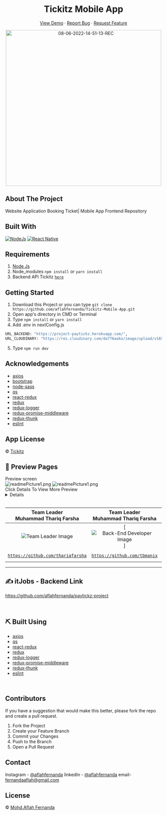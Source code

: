 <h1 align='center'>Tickitz Mobile App</h1>
  <p align="center">
    <a href="link_deploy">View Demo</a>
    ·
    <a href="https://github.com/usergithub/namarepo/issues">Report Bug</a>
    ·
    <a href="https://github.com/usergithub/namarepo/pulls">Request Feature</a>
  </p>

<p align="center">
 <a href="https://ibb.co/cc1ThB8"><img src="./src/assets/Tickitz.png" alt="08-06-2022-14-51-13-REC" border="0" width="500px"></a>
</p>

## About The Project

Website Application Booking Ticket| Mobile App Frontend Repository

## Built With

[![NodeJs](https://img.shields.io/badge/NodeJs-16.15.x-green)](https://github.com/react-bootstrap/react-bootstrap)
[![React Native](https://img.shields.io/badge/Next-v12.1.6-black)](https://reactnative.dev/)

## Requirements

1. <a href="https://nodejs.org/en/download/">Node Js</a>
2. Node_modules `npm install` or `yarn install`
3. Backend API Tickitz [`here`](https://github.com/aflahfernanda/paytickz-project)

## Getting Started

1. Download this Project or you can type `git clone https://github.com/aflahfernanda/Tickitz-Mobile-App.git`
2. Open app's directory in CMD or Terminal
3. Type `npm install` or `yarn install`
4. Add .env in nextConfig.js

```sh
URL_BACKEND: "https://project-paytickz.herokuapp.com/",
URL_CLOUDINARY: "https://res.cloudinary.com/da776aoko/image/upload/v1656419307/",
```

5. Type `npm run dev`

## Acknowledgements

- [axios](https://www.npmjs.com/package/axios)
- [bootstrap](https://www.npmjs.com/package/bootstrap)
- [node-sass](https://www.npmjs.com/package/node-sass)
- [qs](https://www.npmjs.com/package/qs)
- [react-redux](https://www.npmjs.com/package/react-redux)
- [redux](https://www.npmjs.com/package/redux)
- [redux-logger](https://www.npmjs.com/package/redux-logger)
- [redux-promise-middleware](https://www.npmjs.com/package/redux-promise-middleware)
- [redux-thunk](https://www.npmjs.com/package/redux-thunk)
- [eslint](https://www.npmjs.com/package/eslint)

## App License

© [Tickitz](https://github.com/aflahfernanda/Tickitz-Mobile-App.git)

## 🔎 Preview Pages

<summary>Preview screen</summary>
<img src="./src/assets/readmePicture1.png" alt="readmePicture1.png"" border="0">
<img src="./src/assets/readmePicture2.png" alt="readmePicture1.png" border="0">

<summary>Click Details To View More Preview</summary>
<details>
<img src="./src/assets/readmePicture3.png" alt="readmePicture1.png" border="0">
<img src="./src/assets/readmePicture4.png" alt="readmePicture1.png" border="0">
<img src="./src/assets/readmePicture5.png" alt="readmePicture1.png" border="0">
<img src="./src/assets/readmePicture6.png" alt="readmePicture1.png" border="0">
<img src="./src/assets/readmePicture7.png" alt="readmePicture1.png" border="0">
<br>
</details>

<br>

|                           **Team Leader** <br> Muhammad Thariq Farsha                           |                      **Team Leader** <br> Muhammad Thariq Farsha                      |                           **Front-End Developer** <br> Donny Wahyu                            |                 **Front-End Developer** <br> Abdul Qodir Jaelani                  |                     **Back-End Developer** <br> Jauhar Maknun Adib                      |                          **Back-End Developer**<br>Mohd.Aflah Fernandaa                           |
| :---------------------------------------------------------------------------------------------: | :-----------------------------------------------------------------------------------: | :-------------------------------------------------------------------------------------------: | :-------------------------------------------------------------------------------: | :-------------------------------------------------------------------------------------: | :-----------------------------------------------------------------------------------------------: |
|                      ![Team Leader Image](./src/assets/readmePicture1.png)                      |            [![Back-End Developer Image](./src/assets/readmePicture2.png)]             |                [![Front-End Developer Image](./src/assets/readmePicture6.png)]                |          [![Back-End Developer Image](./src/assets/readmePicture3.png)]           |             [![Back-End Developer Image](./src/assets/readmePicture4.png)]              |                  [![Back-End Developer Image](./src/assets/readmePicture5.png)]                   |
| <a href="https://github.com/thariqfarsha" target="_blank">`https://github.com/thariqfarsha`</a> | <a href="https://github.com/tbmanix" target="_blank">`https://github.com/tbmanix`</a> | <a href="https://github.com/donny17-bit" target="_blank">`https://github.com/donny17-bit`</a> | <a href="https://github.com/Qxtlp" target="_blank">`https://github.com/Qxtlp`</a> | <a href="https://github.com/foldadjo" target="_blank">`https://github.com/foldadjo`</a> | <a href="https://github.com/aflahfernanda" target="_blank">`https://github.com/aflahfernanda`</a> |

---

## ✍️ itJobs - Backend Link

https://github.com/aflahfernanda/paytickz-project

<br>

## ⛏️ Built Using

- [axios](https://www.npmjs.com/package/axios)
- [qs](https://www.npmjs.com/package/qs)
- [react-redux](https://www.npmjs.com/package/react-redux)
- [redux](https://www.npmjs.com/package/redux)
- [redux-logger](https://www.npmjs.com/package/redux-logger)
- [redux-promise-middleware](https://www.npmjs.com/package/redux-promise-middleware)
- [redux-thunk](https://www.npmjs.com/package/redux-thunk)
- [eslint](https://www.npmjs.com/package/eslint)

<br>

## Contributors

If you have a suggestion that would make this better, please fork the repo and create a pull request.

1. Fork the Project
2. Create your Feature Branch
3. Commit your Changes
4. Push to the Branch
5. Open a Pull Request

## Contact

Instagram - [@aflahfernanda](https://www.instagram.com/aflahfernanda/)
linkedIn - [@aflahfernanda](https://www.linkedin.com/in/aflah-fernanda-6841401ab/)
email-[fernandaaflah@gmail.com](fernandaaflah@gmail.com)

## License

© [Mohd.Aflah Fernanda](https://github.com/aflahfernanda)
